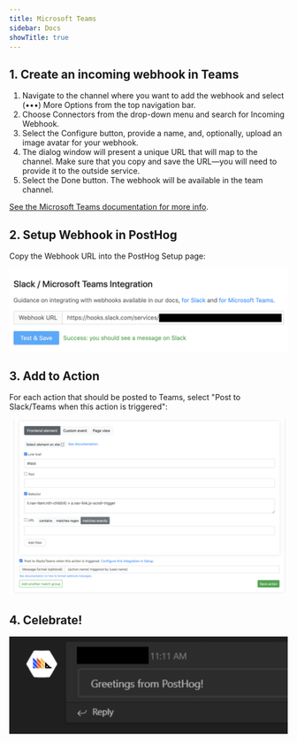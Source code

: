 ```yaml
---
title: Microsoft Teams
sidebar: Docs
showTitle: true
---
```


## 1. Create an incoming webhook in Teams

1. Navigate to the channel where you want to add the webhook and select (•••) More Options from the top navigation bar.
1. Choose Connectors from the drop-down menu and search for Incoming Webhook.
1. Select the Configure button, provide a name, and, optionally, upload an image avatar for your webhook.
1. The dialog window will present a unique URL that will map to the channel. Make sure that you copy and save the URL—you will need to provide it to the outside service.
1. Select the Done button. The webhook will be available in the team channel.

[See the Microsoft Teams documentation for more info](https://docs.microsoft.com/en-us/microsoftteams/platform/webhooks-and-connectors/how-to/add-incoming-webhook#add-an-incoming-webhook-to-a-teams-channel).

## 2. Setup Webhook in PostHog

Copy the Webhook URL into the PostHog Setup page:

![PostHog Add Webhook](../../images/add-webhook.png)

## 3. Add to Action

For each action that should be posted to Teams, select "Post to Slack/Teams when this action is triggered":

![PostHog Edit Action](../../images/post-action-slack.png)


## 4. Celebrate!

![](../../images/mt-message.png)
